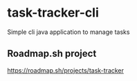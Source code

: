 # task-tracker-cli
Simple cli java application to manage tasks

## Roadmap.sh project
https://roadmap.sh/projects/task-tracker
